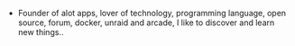 - Founder of alot apps, lover of technology, programming language, open source, forum, docker, unraid and arcade, I like to discover and learn new things..
  <br>





































































































































































































































































































































































































































































































































































































































































































































































































































































































































































































































































































































































































































































































































































































































































































































































































































































































































































































































































































































































































































































































































































































